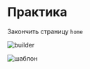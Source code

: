 # Практика

Закончить страницу `home`

![builder](https://github.com/msheiko/dz)

![шаблон](https://www.figma.com/community/file/1027542433773746190)